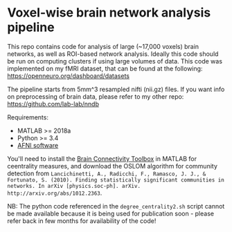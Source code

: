 # Voxel-wise brain network analysis pipeline

This repo contains code for analysis of large (~17,000 voxels) brain networks, as well as ROI-based network analysis. 
Ideally this code should be run on computing clusters if using large volumes of data. This code was implemented on my fMRI dataset, that can be found at the following: https://openneuro.org/dashboard/datasets

The pipeline starts from 5mm^3 resampled nifti (nii.gz) files. If you want info on preprocessing of brain data, please refer to my other repo: https://github.com/lab-lab/nndb

Requirements:
- MATLAB >= 2018a
- Python >= 3.4
- [AFNI software](https://afni.nimh.nih.gov/pub/dist/doc/htmldoc/background_install/install_instructs/index.html)


You'll need to install the [Brain Connectivity Toolbox](https://sites.google.com/site/bctnet/) in MATLAB for ceentrality measures, and download the OSLOM algorithm for community detection from
```Lancichinetti, A., Radicchi, F., Ramasco, J. J., & Fortunato, S. (2010). Finding statistically significant communities in networks. In arXiv [physics.soc-ph]. arXiv. http://arxiv.org/abs/1012.2363```.

NB: The python code referenced in the `degree_centrality2.sh` script cannot be made available because it is being used for publication soon - please refer back in few months for availability of the code!






